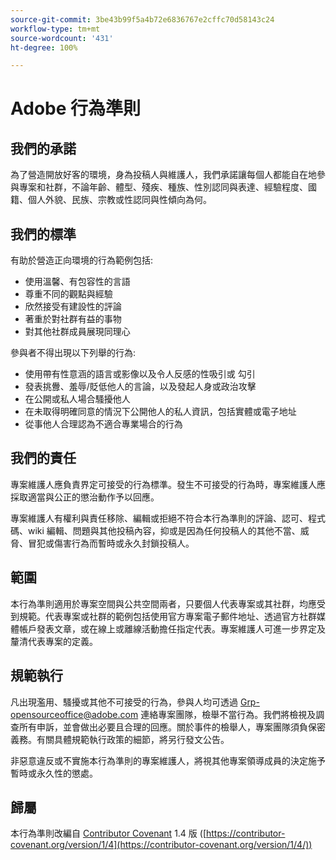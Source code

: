 ```yaml
---
source-git-commit: 3be43b99f5a4b72e6836767e2cffc70d58143c24
workflow-type: tm+mt
source-wordcount: '431'
ht-degree: 100%

---
```

# Adobe 行為準則

## 我們的承諾

為了營造開放好客的環境，身為投稿人與維護人，我們承諾讓每個人都能自在地參與專案和社群，不論年齡、體型、殘疾、種族、性別認同與表達、經驗程度、國籍、個人外貌、民族、宗教或性認同與性傾向為何。

## 我們的標準

有助於營造正向環境的行為範例包括:

* 使用溫馨、有包容性的言語
* 尊重不同的觀點與經驗
* 欣然接受有建設性的評論
* 著重於對社群有益的事物
* 對其他社群成員展現同理心

參與者不得出現以下列舉的行為:

* 使用帶有性意涵的語言或影像以及令人反感的性吸引或
勾引
* 發表挑釁、羞辱/貶低他人的言論，以及發起人身或政治攻擊
* 在公開或私人場合騷擾他人
* 在未取得明確同意的情況下公開他人的私人資訊，包括實體或電子地址
* 從事他人合理認為不適合專業場合的行為

## 我們的責任

專案維護人應負責界定可接受的行為標準。發生不可接受的行為時，專案維護人應採取適當與公正的懲治動作予以回應。

專案維護人有權利與責任移除、編輯或拒絕不符合本行為準則的評論、認可、程式碼、wiki 編輯、問題與其他投稿內容，抑或是因為任何投稿人的其他不當、威脅、冒犯或傷害行為而暫時或永久封鎖投稿人。

## 範圍

本行為準則適用於專案空間與公共空間兩者，只要個人代表專案或其社群，均應受到規範。代表專案或社群的範例包括使用官方專案電子郵件地址、透過官方社群媒體帳戶發表文章，或在線上或離線活動擔任指定代表。專案維護人可進一步界定及釐清代表專案的定義。

## 規範執行

凡出現濫用、騷擾或其他不可接受的行為，參與人均可透過 Grp-opensourceoffice@adobe.com 連絡專案團隊，檢舉不當行為。我們將檢視及調查所有申訴，並會做出必要且合理的回應。關於事件的檢舉人，專案團隊須負保密義務。有關具體規範執行政策的細節，將另行發文公告。

非惡意違反或不實施本行為準則的專案維護人，將視其他專案領導成員的決定施予暫時或永久性的懲處。

## 歸屬

本行為準則改編自 [Contributor Covenant](https://contributor-covenant.org) 1.4 版 ([https://contributor-covenant.org/version/1/4](https://contributor-covenant.org/version/1/4/))
